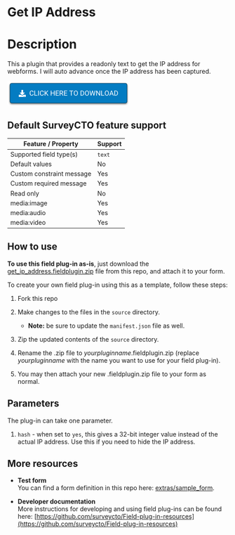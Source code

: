 # Get IP Address

# Description
This a plugin that provides a readonly text to get the IP address for webforms. I will auto advance once the IP address has been captured.

[![Download now](extras/download-button.png)](https://github.com/surveycto/get_ip_address/raw/master/get_ip_address.fieldplugin.zip)

## Default SurveyCTO feature support

| Feature / Property | Support |
| --- | --- |
| Supported field type(s) | `text`|
| Default values | No |
| Custom constraint message | Yes |
| Custom required message | Yes |
| Read only | No |
| media:image | Yes |
| media:audio | Yes |
| media:video | Yes |

## How to use

**To use this field plug-in as-is**, just download the [get_ip_address.fieldplugin.zip](https://github.com/surveycto/get_ip_address/raw/master/get_ip_address.fieldplugin.zip) file from this repo, and attach it to your form.

To create your own field plug-in using this as a template, follow these steps:

1. Fork this repo
1. Make changes to the files in the `source` directory.

    * **Note:** be sure to update the `manifest.json` file as well.

1. Zip the updated contents of the `source` directory.
1. Rename the .zip file to *yourpluginname*.fieldplugin.zip (replace *yourpluginname* with the name you want to use for your field plug-in).
1. You may then attach your new .fieldplugin.zip file to your form as normal.

## Parameters
The plug-in can take one parameter.
1. `hash` - when set to `yes`, this gives a 32-bit integer value instead of the actual IP address. Use this if you need to hide the IP address.

## More resources

* **Test form**  
You can find a form definition in this repo here: [extras/sample_form](https://github.com/surveycto/get_ip_address/tree/master/extras/sample_form).

* **Developer documentation**  
More instructions for developing and using field plug-ins can be found here: [https://github.com/surveycto/Field-plug-in-resources](https://github.com/surveycto/Field-plug-in-resources)
